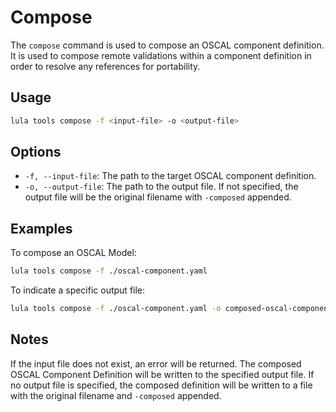 # Compose

The `compose` command is used to compose an OSCAL component definition. It is used to compose remote validations within a component definition in order to resolve any references for portability.

## Usage

```bash
lula tools compose -f <input-file> -o <output-file>
```

## Options

- `-f, --input-file`: The path to the target OSCAL component definition.
- `-o, --output-file`: The path to the output file. If not specified, the output file will be the original filename with `-composed` appended.

## Examples

To compose an OSCAL Model:
```bash
lula tools compose -f ./oscal-component.yaml
```

To indicate a specific output file:
```bash
lula tools compose -f ./oscal-component.yaml -o composed-oscal-component.yaml
```

## Notes

If the input file does not exist, an error will be returned. The composed OSCAL Component Definition will be written to the specified output file. If no output file is specified, the composed definition will be written to a file with the original filename and `-composed` appended.
